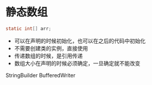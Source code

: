 # 静态数组

```java
static int[] arr;
```
- 可以在声明的时候初始化，也可以在之后的代码中初始化
- 不需要创建类的实例，直接使用
- 传递数组的时候，是引用传递
- 数组大小在声明的时候必须确定，一旦确定就不能改变

StringBuilder
BufferedWriter

